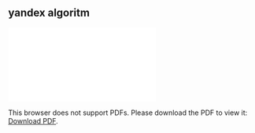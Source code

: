 ## yandex algoritm

<object data="yandex%2Falgo3.0%281%29.pdf" type="application/pdf" width="700px" height="700px">
    <embed src="yandex%2Falgo3.0%281%29.pdf">
        <p>This browser does not support PDFs. Please download the PDF to view it: <a href="yandex%2Falgo3.0%281%29.pdf">Download PDF</a>.</p>
    </embed>
</object>